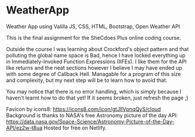 # WeatherApp

Weather App using Valilla JS, CSS, HTML, Bootstrap, Open Weather API

This is the final assignment for the SheCdoes Plus online coding course.

Outside the course I was learning about Crockford's object pattern and that polluting the global name space is Bad, hence I have locked everything up in Immediately-Invoked Function Expressions (IIFEs). I like them for the API like returns and the neat sections however I believe I may have ended up with some degree of Callback Hell. Managable for a program of this size and complexity, but my next step will be to learn how to avoid that.

You may notice that there is no error handling, which is simply because I haven't learnt how to do that yet! If it seems broken, just refresh the page ;)

Favicon by icons8: https://icons8.com/icon/gtJlIVpnqQyS/cloud
Background is thanks to NASA's free Astronomy picture of the day API: https://data.nasa.gov/Space-Science/Astronomy-Picture-of-the-Day-API/ez2w-t8ua
Hosted for free on Netlify.
